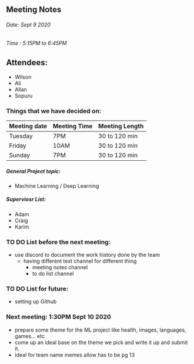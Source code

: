 ## Meeting Notes
###### Date: Sept 9 2020
###### Time : 5:15PM to 6:45PM

## Attendees:
  * Wilson
  * Ali
  * Allan
  * Sopuru

### Things that we have decided on:  
Meeting date| Meeting Time | Meeting Length |
------------|--------------|----------------|
Tuesday     |     7PM      | 30 to 120 min  |
Friday      |     10AM     | 30 to 120 min  |  
Sunday      |     7PM      | 30 to 120 min  |

##### General Project topic:
* Machine Learning / Deep Learning

##### Superviosr List:
- Adam
- Craig
- Karim

### TO DO List before the next meeting:
- use discord to document the work history done by the team
    - having different text channel for different thing
        - meeting notes channel
        - to do list channel

### TO DO List for future:
- setting up Github

### Next meeting: 1:30PM Sept 10 2020
  - prepare some theme for the ML project like health, images, languages, games... etc
  - come up an ideal base on the theme we pick and write it up and submit it.
  - ideal for team name memes allow has to be pg 13    
